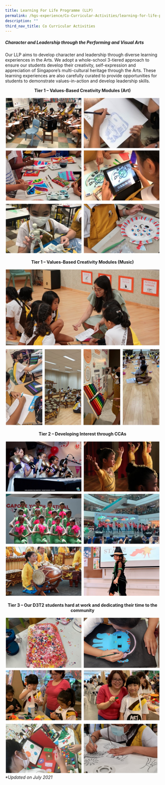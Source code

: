```yaml
---
title: Learning For Life Programme (LLP)
permalink: /hgs-experience/Co-Curricular-Activities/learning-for-life-programme/
description: ""
third_nav_title: Co Curricular Activities
---
```

##### Character and Leadership through the Performing and Visual Arts

Our LLP aims to develop character and leadership through diverse learning experiences in the Arts. We adopt a whole-school 3-tiered approach to ensure our students develop their creativity, self-expression and appreciation of Singapore’s multi-cultural heritage through the Arts. These learning experiences are also carefully curated to provide opportunities for students to demonstrate values-in-action and develop leadership skills.



<center><strong>Tier 1 – Values-Based Creativity Modules (Art)</strong></center>

![](/images/llp2.png)
![](/images/llp3.png)


<center><strong>Tier 1 – Values-Based Creativity Modules (Music)</strong></center>

![](/images/llp4.png)
![](/images/llp5.png)


<center><strong>Tier 2 – Developing Interest through CCAs</strong></center>

![](/images/llp6.png)
![](/images/llp7.png)




<center><strong>Tier 3 – Our D3T2 students hard at work and dedicating their time to the community</strong></center>

![](/images/llp8.png)
![](/images/llp9.png)
_\*Updated on July 2021_